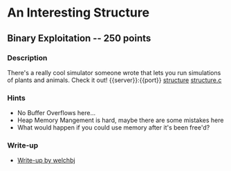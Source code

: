 # An Interesting Structure

## Binary Exploitation -- 250 points

### Description

There's a really cool simulator someone wrote that lets you run simulations of plants and animals. Check it out! {{server}}:{{port}} [structure](./structure) [structure.c](./structure.c)

### Hints

* No Buffer Overflows here...
* Heap Memory Mangement is hard, maybe there are some mistakes here
* What would happen if you could use memory after it's been free'd?


### Write-up

- [Write-up by welchbj](https://github.com/welchbj/ctf/tree/master/writeups/2020/CyberStakes/interesting-structure)
